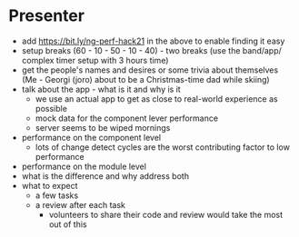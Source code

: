 # Presenter

- add https://bit.ly/ng-perf-hack21 in the above to enable finding it easy
- setup breaks (60 - 10 - 50 - 10 - 40) - two breaks (use the band/app/ complex timer setup with 3 hours time)
- get the people's names and desires or some trivia about themselves (Me - Georgi (joro) about to be a Christmas-time dad while skiing)
- talk about the app - what is it and why is it
  - we use an actual app to get as close to real-world experience as possible
  - mock data for the component lever performance
  - server seems to be wiped mornings
- performance on the component level
  - lots of change detect cycles are the worst contributing factor to low performance
- performance on the module level
- what is the difference and why address both
- what to expect
  - a few tasks
  - a review after each task
    - volunteers to share their code and review would take the most out of this
